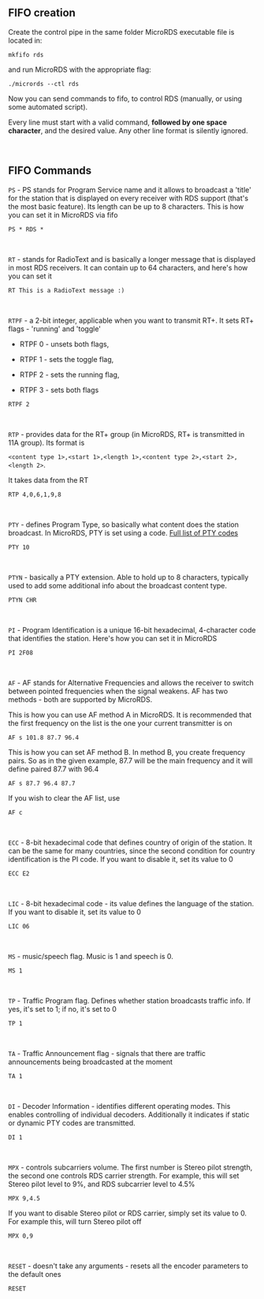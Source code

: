 ## FIFO creation
Create the control pipe in the same folder MicroRDS executable file is located in:
```
mkfifo rds
```
and run MicroRDS with the appropriate flag:
```
./micrords --ctl rds
```
Now you can send commands to fifo, to control RDS (manually, or using some automated script).

Every line must start with a valid command, <b>followed by one space character</b>, and the desired value. Any other line format is silently ignored. 

&nbsp;

## FIFO Commands

`PS` - PS stands for Program Service name and it allows to broadcast a 'title' for the station that is displayed on every receiver with RDS support (that's the most basic feature). Its length can be up to 8 characters. This is how you can set it in MicroRDS via fifo
```
PS * RDS *
```

&nbsp;

`RT` - stands for RadioText and is basically a longer message that is displayed in most RDS receivers. It can contain up to 64 characters, and here's how you can set it
```
RT This is a RadioText message :)
```

&nbsp;

`RTPF` - a 2-bit integer, applicable when you want to transmit RT+. It sets RT+ flags - 'running' and 'toggle'

- RTPF 0 - unsets both flags,

- RTPF 1 - sets the toggle flag,

- RTPF 2 - sets the running flag,

- RTPF 3 - sets both flags
```
RTPF 2
```

&nbsp;

`RTP` - provides data for the RT+ group (in MicroRDS, RT+ is transmitted in 11A group). Its format is

`<content type 1>,<start 1>,<length 1>,<content type 2>,<start 2>,<length 2>`. 

It takes data from the RT
```
RTP 4,0,6,1,9,8
```

&nbsp;

`PTY` - defines Program Type, so basically what content does the station broadcast. In MicroRDS, PTY is set using a code. [Full list of PTY codes](pty.md)
```
PTY 10
```

&nbsp;

`PTYN` - basically a PTY extension. Able to hold up to 8 characters, typically used to add some additional info about the broadcast content type.
```
PTYN CHR
```

&nbsp;

`PI` - Program Identification is a unique 16-bit hexadecimal, 4-character code that identifies the station. Here's how you can set it in MicroRDS
```
PI 2F08
```

&nbsp;

`AF` - AF stands for Alternative Frequencies and allows the receiver to switch between pointed frequencies when the signal weakens. AF has two methods - both are supported by MicroRDS. 

This is how you can use AF method A in MicroRDS. It is recommended that the first frequency on the list is the one your current transmitter is on
```
AF s 101.8 87.7 96.4
```
This is how you can set AF method B. In method B, you create frequency pairs. So as in the given example, 87.7 will be the main frequency and it will define paired 87.7 with 96.4
```
AF s 87.7 96.4 87.7
```
If you wish to clear the AF list, use
```
AF c
```

&nbsp;

`ECC` - 8-bit hexadecimal code that defines country of origin of the station. It can be the same for many countries, since the second condition for country identification is the PI code. If you want to disable it, set its value to 0
```
ECC E2
```

&nbsp;

`LIC` - 8-bit hexadecimal code - its value defines the language of the station. If you want to disable it, set its value to 0
```
LIC 06
```

&nbsp;

`MS` - music/speech flag. Music is 1 and speech is 0.
```
MS 1
```

&nbsp;

`TP` - Traffic Program flag. Defines whether station broadcasts traffic info. If yes, it's set to 1; if no, it's set to 0
```
TP 1
```

&nbsp;

`TA` - Traffic Announcement flag - signals that there are traffic announcements being broadcasted at the moment
```
TA 1
```

&nbsp;

`DI` - Decoder Information - identifies different operating modes. This enables controlling of individual decoders. Additionally it indicates if static or dynamic PTY codes are transmitted.
```
DI 1
```

&nbsp;

`MPX` - controls subcarriers volume. The first number is Stereo pilot strength, the second one controls RDS carrier strength. For example, this will set Stereo pilot level to 9%, and RDS subcarrier level to 4.5%
```
MPX 9,4.5
```
If you want to disable Stereo pilot or RDS carrier, simply set its value to 0. For example this, will turn Stereo pilot off
```
MPX 0,9
```

&nbsp;

`RESET` - doesn't take any arguments - resets all the encoder parameters to the default ones
```
RESET
```

